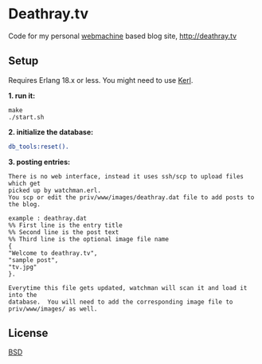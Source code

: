 # Deathray.tv 

Code for my personal [webmachine](https://github.com/basho/webmachine) based blog site, http://deathray.tv

## Setup

Requires Erlang 18.x or less.  You might need to use [Kerl](https://github.com/kerl/kerl).

**1. run it:**
```
make
./start.sh
```

**2. initialize the database:**
```erlang
db_tools:reset().
```

**3. posting entries:**
```
There is no web interface, instead it uses ssh/scp to upload files which get 
picked up by watchman.erl.
You scp or edit the priv/www/images/deathray.dat file to add posts to the blog.

example : deathray.dat
%% First line is the entry title
%% Second line is the post text
%% Third line is the optional image file name
{
"Welcome to deathray.tv",
"sample post",
"tv.jpg"
}.

Everytime this file gets updated, watchman will scan it and load it into the 
database.  You will need to add the corresponding image file to priv/www/images/ as well.
```

## License

[BSD](https://raw.githubusercontent.com/mindsigns/deathray/master/LICENSE)
